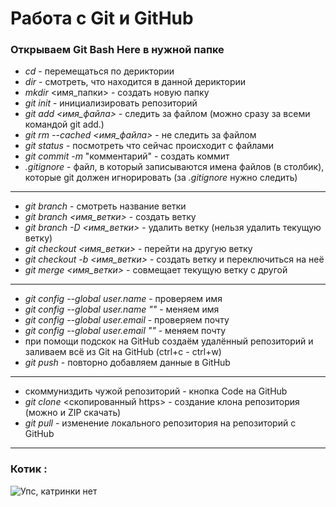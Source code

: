 # Работа с Git и GitHub
### Открываем Git Bash Here в нужной папке
- *cd* - перемещаться по дериктории
- *dir* - смотреть, что находится в данной дериктории
- *mkdir* <имя_папки> - создать новую папку
- *git init* - инициализировать репозиторий
- *git add <имя_файла>* - следить за файлом (можно сразу за всеми командой git add.)
- *git rm --cached <имя_файла>* - не следить за файлом
- *git status* - посмотреть что сейчас происходит с файлами
- *git commit -m* "комментарий" - создать коммит
- *.gitignore* - файл, в который записываются имена файлов (в столбик), которые git должен игнорировать (за *.gitignore* нужно  следить)
____
- *git branch* - смотреть название ветки
- *git branch <имя_ветки>* - создать ветку
- *git branch -D <имя_ветки>* - удалить ветку (нельзя удалить текущую ветку)
- *git checkout <имя_ветки>* - перейти на другую ветку
- *git checkout -b <имя_ветки>* - создать ветку и переключиться на неё
- *git merge <имя_ветки>* - совмещает текущую ветку с другой
____
- *git config --global user.name* - проверяем имя
- *git config --global user.name ""*	- меняем имя
- *git config --global user.email* - проверяем почту
- *git config --global user.email ""* - меняем почту
- при помощи подскок на GitHub создаём удалённый репозиторий и заливаем всё из Git на GitHub (ctrl+c - ctrl+w)
- *git push* - повторно добавляем данные в GitHub
____
- скоммуниздить чужой репозиторий - кнопка Code на GitHub
- *git clone* <скопированный https> - создание клона репозитория (можно и ZIP скачать)
- *git pull* - изменение локального репозитория на репозиторий с GitHub
____
### Котик :

![Упс, катринки нет](https://media.giphy.com/media/vFKqnCdLPNOKc/giphy.gif)